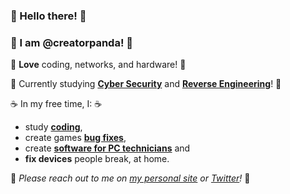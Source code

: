 ### 👋 Hello there! 👋 
### :panda_face: I am **@creatorpanda**! :panda_face:

:revolving_hearts: **Love** coding, networks, and hardware! :revolving_hearts:

:seedling: Currently studying [**Cyber Security**](https://tryhackme.com/p/creatorpanda) and [**Reverse Engineering**](https://github.com/creatorpanda/crackme)! :seedling:

:coffee: In my free time, I: :coffee:
- study [**coding**](https://www.codewars.com/users/creatorpanda),
- create games [**bug fixes**](https://github.com/creatorpanda/CommandAndConquerSameKeyFix),
- create [**software for PC technicians**](https://github.com/creatorpanda/PandaReviewer) and
- **fix devices** people break, at home. 

:love_letter: *Please reach out to me on [my personal site](https://creatorpanda.com/contact/) or [Twitter](https://twitter.com/creatorpanda)!* :love_letter:

<!---
creatorpanda/creatorpanda is a ✨ special ✨ repository because its `README.md` (this file) appears on your GitHub profile.
You can click the Preview link to take a look at your changes.

editor's note: wow, that is so sweet <3  !!! 
--->
